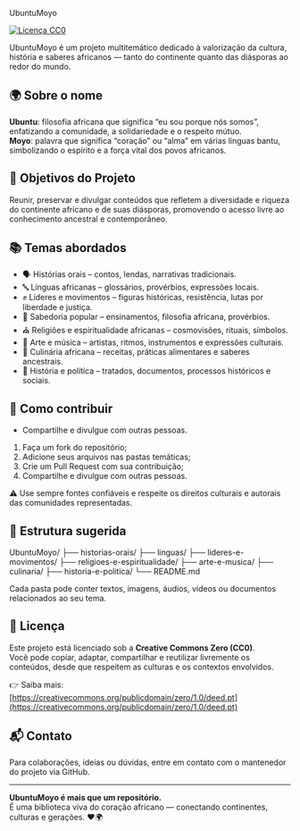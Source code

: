 UbuntuMoyo

[![Licença CC0](https://licensebuttons.net/p/zero/1.0/88x31.png)](https://creativecommons.org/publicdomain/zero/1.0/deed.pt)

UbuntuMoyo é um projeto multitemático dedicado à valorização da cultura, história e saberes africanos — tanto do continente quanto das diásporas ao redor do mundo.

## 🌍 Sobre o nome

**Ubuntu**: filosofia africana que significa “eu sou porque nós somos”, enfatizando a comunidade, a solidariedade e o respeito mútuo.  
**Moyo**: palavra que significa “coração” ou “alma” em várias línguas bantu, simbolizando o espírito e a força vital dos povos africanos.

## 🎯 Objetivos do Projeto

Reunir, preservar e divulgar conteúdos que refletem a diversidade e riqueza do continente africano e de suas diásporas, promovendo o acesso livre ao conhecimento ancestral e contemporâneo.

## 📚 Temas abordados

- 🗣️ Histórias orais – contos, lendas, narrativas tradicionais.  
- 🔤 Línguas africanas – glossários, provérbios, expressões locais.  
- ✊ Líderes e movimentos – figuras históricas, resistência, lutas por liberdade e justiça.  
- 🧠 Sabedoria popular – ensinamentos, filosofia africana, provérbios.  
- ⛪ Religiões e espiritualidade africanas – cosmovisões, rituais, símbolos.  
- 🎨 Arte e música – artistas, ritmos, instrumentos e expressões culturais.  
- 🍲 Culinária africana – receitas, práticas alimentares e saberes ancestrais.  
- 📰 História e política – tratados, documentos, processos históricos e sociais.  

## 🤝 Como contribuir

- Compartilhe e divulgue com outras pessoas.

1. Faça um fork do repositório;  
2. Adicione seus arquivos nas pastas temáticas;  
3. Crie um Pull Request com sua contribuição;  
4. Compartilhe e divulgue com outras pessoas.  

⚠️ Use sempre fontes confiáveis e respeite os direitos culturais e autorais das comunidades representadas.

## 📁 Estrutura sugerida

UbuntuMoyo/ ├── historias-orais/ ├── linguas/ ├── lideres-e-movimentos/ ├── religioes-e-espiritualidade/ ├── arte-e-musica/ ├── culinaria/ ├── historia-e-politica/ └── README.md

Cada pasta pode conter textos, imagens, áudios, vídeos ou documentos relacionados ao seu tema.

## 📝 Licença

Este projeto está licenciado sob a **Creative Commons Zero (CC0)**.  
Você pode copiar, adaptar, compartilhar e reutilizar livremente os conteúdos, desde que respeitem as culturas e os contextos envolvidos.

👉 Saiba mais: [https://creativecommons.org/publicdomain/zero/1.0/deed.pt](https://creativecommons.org/publicdomain/zero/1.0/deed.pt)

## 📬 Contato

Para colaborações, ideias ou dúvidas, entre em contato com o mantenedor do projeto via GitHub.

---

**UbuntuMoyo é mais que um repositório.**  
É uma biblioteca viva do coração africano — conectando continentes, culturas e gerações. ❤️🌍
